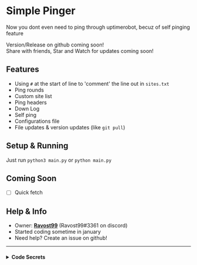 # Simple Pinger

<!--And all you have to do it ping it through [uptimerobot](https://uptimerobot.com), well soon you won't have to!
want to remove pinging through uptimerobot -->
Now you dont even need to ping through uptimerobot, becuz of self pinging feature


Version/Release on github coming soon!<br>
Share with friends, Star and Watch for updates coming soon!

## Features
- Using `#` at the start of line to 'comment' the line out in `sites.txt`
- Ping rounds
- Custom site list
- Ping headers
- Down Log
- Self ping
- Configurations file
- File updates & version updates (like `git pull`)

## Setup & Running
Just run `python3 main.py` 
or `python main.py`<br>


## Coming Soon
- [ ] Quick fetch

## Help & Info
- Owner: **[Ravost99](https://github.com/Ravost99)** (Ravost99#3361 on discord)
- Started coding sometime in january
- Need help? Create an issue on github!

------


<h4>
<details>
  <summary>Code Secrets</summary>

  If you add `debug = True` in `config.py`<br>then you can access some kinda broken features!
  <ul>
    <li>Disable Automatic version updates (view old versions)</li>
    <li>Have some fun with colors in console</li>
    <li>And more coming soon!</li>
  </ul>
</details></h4>